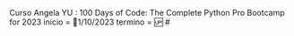 Curso Angela YU : 100 Days of Code: The Complete Python Pro Bootcamp for 2023
inicio = 🌟1/10/2023
termino = 🆙 # 
